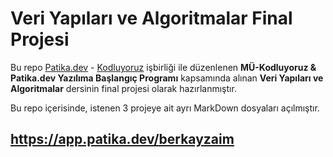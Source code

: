 # Veri Yapıları ve Algoritmalar Final Projesi
Bu repo [Patika.dev](https://app.patika.dev/) - [Kodluyoruz](https://kodluyoruz.org/tr/kodluyoruz/) işbirliği ile düzenlenen **MÜ-Kodluyoruz & Patika.dev Yazılıma Başlangıç Programı** kapsamında alınan **Veri Yapıları ve Algoritmalar** dersinin final projesi olarak hazırlanmıştır.

Bu repo içerisinde, istenen 3 projeye ait ayrı MarkDown dosyaları açılmıştır.
 
## https://app.patika.dev/berkayzaim
